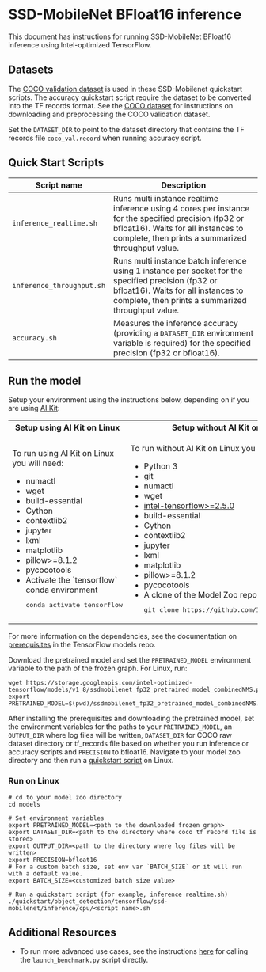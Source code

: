 <!--- 0. Title -->
# SSD-MobileNet BFloat16 inference

<!-- 10. Description -->

This document has instructions for running SSD-MobileNet BFloat16 inference using
Intel-optimized TensorFlow.

<!--- 30. Datasets -->
## Datasets

The [COCO validation dataset](http://cocodataset.org) is used in these
SSD-Mobilenet quickstart scripts. The accuracy quickstart script require the dataset to be converted into the TF records format.
See the [COCO dataset](https://github.com/IntelAI/models/tree/master/datasets/coco) for instructions on
downloading and preprocessing the COCO validation dataset.

Set the `DATASET_DIR` to point to the dataset directory that contains the TF records file `coco_val.record` when running <model name> accuracy script.


<!--- 40. Quick Start Scripts -->
## Quick Start Scripts

| Script name | Description |
|-------------|-------------|
| `inference_realtime.sh` | Runs multi instance realtime inference using 4 cores per instance for the specified precision (fp32 or bfloat16). Waits for all instances to complete, then prints a summarized throughput value. |
| `inference_throughput.sh` | Runs multi instance batch inference using 1 instance per socket for the specified precision (fp32 or bfloat16). Waits for all instances to complete, then prints a summarized throughput value. |
| `accuracy.sh` | Measures the inference accuracy (providing a `DATASET_DIR` environment variable is required) for the specified precision (fp32 or bfloat16). |

<!--- 50. AI Kit -->
## Run the model

Setup your environment using the instructions below, depending on if you are
using [AI Kit](/docs/general/tensorflow/AIKit.md):

<table>
  <tr>
    <th>Setup using AI Kit on Linux</th>
    <th>Setup without AI Kit on Linux</th>
  </tr>
  <tr>
    <td>
      <p>To run using AI Kit on Linux you will need:</p>
      <ul>
        <li>numactl
        <li>wget
        <li>build-essential
        <li>Cython
        <li>contextlib2
        <li>jupyter
        <li>lxml
        <li>matplotlib
        <li>pillow>=8.1.2
        <li>pycocotools
        <li>Activate the `tensorflow` conda environment
        <pre>conda activate tensorflow</pre>
      </ul>
    </td>
    <td>
      <p>To run without AI Kit on Linux you will need:</p>
      <ul>
        <li>Python 3
        <li>git
        <li>numactl
        <li>wget
        <li><a href="https://pypi.org/project/intel-tensorflow/">intel-tensorflow>=2.5.0</a>
        <li>build-essential
        <li>Cython
        <li>contextlib2
        <li>jupyter
        <li>lxml
        <li>matplotlib
        <li>pillow>=8.1.2
        <li>pycocotools
        <li>A clone of the Model Zoo repo<br />
        <pre>git clone https://github.com/IntelAI/models.git</pre>
      </ul>
    </td>
  </tr>
</table>

For more information on the dependencies, see the documentation on [prerequisites](https://github.com/tensorflow/models/blob/6c21084503b27a9ab118e1db25f79957d5ef540b/research/object_detection/g3doc/installation.md#installation)
in the TensorFlow models repo.

Download the pretrained model and set the `PRETRAINED_MODEL` environment
variable to the path of the frozen graph. 
For Linux, run:
```
wget https://storage.googleapis.com/intel-optimized-tensorflow/models/v1_8/ssdmobilenet_fp32_pretrained_model_combinedNMS.pb
export PRETRAINED_MODEL=$(pwd)/ssdmobilenet_fp32_pretrained_model_combinedNMS.pb
```

After installing the prerequisites and downloading the pretrained model, set the environment variables for the paths to your `PRETRAINED_MODEL`, an `OUTPUT_DIR` where log files will be written, `DATASET_DIR` for COCO raw dataset directory or tf_records file based on whether you run inference or accuracy scripts and `PRECISION` to bfloat16.
Navigate to your model zoo directory and then run a [quickstart script](#quick-start-scripts) on Linux.

### Run on Linux
```
# cd to your model zoo directory
cd models

# Set environment variables
export PRETRAINED_MODEL=<path to the downloaded frozen graph>
export DATASET_DIR=<path to the directory where coco tf record file is stored>
export OUTPUT_DIR=<path to the directory where log files will be written>
export PRECISION=bfloat16
# For a custom batch size, set env var `BATCH_SIZE` or it will run with a default value.
export BATCH_SIZE=<customized batch size value>

# Run a quickstart script (for example, inference realtime.sh)
./quickstart/object_detection/tensorflow/ssd-mobilenet/inference/cpu/<script name>.sh
```

<!--- 90. Resource Links-->
## Additional Resources

* To run more advanced use cases, see the instructions [here](Advanced.md)
  for calling the `launch_benchmark.py` script directly.
